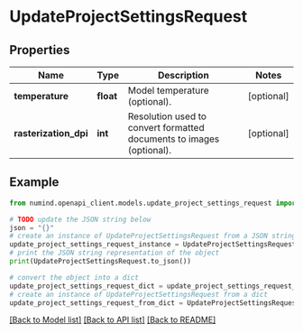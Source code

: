 # UpdateProjectSettingsRequest


## Properties

Name | Type | Description | Notes
------------ | ------------- | ------------- | -------------
**temperature** | **float** | Model temperature (optional). | [optional] 
**rasterization_dpi** | **int** | Resolution used to convert formatted documents to images (optional). | [optional] 

## Example

```python
from numind.openapi_client.models.update_project_settings_request import UpdateProjectSettingsRequest

# TODO update the JSON string below
json = "{}"
# create an instance of UpdateProjectSettingsRequest from a JSON string
update_project_settings_request_instance = UpdateProjectSettingsRequest.from_json(json)
# print the JSON string representation of the object
print(UpdateProjectSettingsRequest.to_json())

# convert the object into a dict
update_project_settings_request_dict = update_project_settings_request_instance.to_dict()
# create an instance of UpdateProjectSettingsRequest from a dict
update_project_settings_request_from_dict = UpdateProjectSettingsRequest.from_dict(update_project_settings_request_dict)
```
[[Back to Model list]](../README.md#documentation-for-models) [[Back to API list]](../README.md#documentation-for-api-endpoints) [[Back to README]](../README.md)



